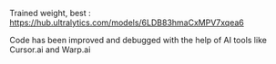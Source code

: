 Trained weight, best : https://hub.ultralytics.com/models/6LDB83hmaCxMPV7xqea6 


Code has been improved and debugged with the help of AI tools like Cursor.ai and Warp.ai
